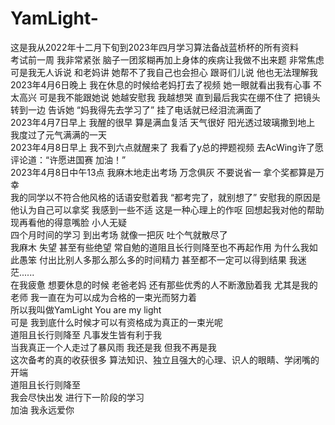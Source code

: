 # YamLight-
这是我从2022年十二月下旬到2023年四月学习算法备战蓝桥杯的所有资料</br>
考试前一周 我非常紧张 脑子一团浆糊再加上身体的疾病让我做不出来题 非常焦虑</br>
可是我无人诉说 和老妈讲 她帮不了我自己也会担心 跟哥们儿说 他也无法理解我 </br>
2023年4月6日晚上 我在休息的时候给老妈打去了视频 她一眼就看出我有心事 不太高兴 可是我不能跟她说 她越安慰我 我越想哭 直到最后我实在绷不住了 把镜头转到一边 告诉她 “妈我得先去学习了” 挂了电话就已经泪流满面了</br>
2023年4月7日早上 我醒的很早 算是满血复活 天气很好 阳光透过玻璃撒到地上 我度过了元气满满的一天</br>
2023年4月8日早上 我不到六点就醒来了 我看了y总的押题视频 去AcWing许了愿 评论道：“许愿进国赛 加油！”</br>
2023年4月8日中午13点 我麻木地走出考场 万念俱灰 不要说省一 拿个奖都算是万幸 </br>
我的同学以不符合他风格的话语安慰着我 “都考完了，就别想了” 安慰我的原因是他认为自己可以拿奖 我感到一些不适 这是一种心理上的作呕 回想起我对他的帮助 现再看他的得意嘴脸 小人无疑</br>
四个月时间的学习 到出考场 就像一把灰 吐个气就散尽了 </br>
我麻木 失望 甚至有些绝望 常自勉的道阻且长行则降至也不再起作用 为什么我如此愚笨 付出比别人多那么那么多的时间精力 甚至都不一定可以得到结果 我迷茫......</br>
在我疲惫 想要休息的时候 老爸老妈 还有那些优秀的人不断激励着我 尤其是我的老师 我一直在为可以成为合格的一束光而努力着</br>
所以我叫做YamLight You are my light </br>
可是 我到底什么时候才可以有资格成为真正的一束光呢</br> 
道阻且长行则降至 凡事发生皆有利于我</br>
当我真正一个人走过了暴风雨 我还是我 但我不再是我</br>
这次备考的真的收获很多 算法知识、独立且强大的心理、识人的眼睛、学闭嘴的开端</br>
道阻且长行则降至</br>
我会尽快出发 进行下一阶段的学习</br>
加油 我永远爱你</br>
